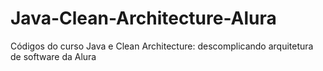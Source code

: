 # Java-Clean-Architecture-Alura
Códigos do curso Java e Clean Architecture: descomplicando arquitetura de software da Alura
